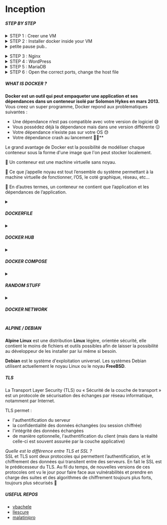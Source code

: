
# Inception

<h5>STEP BY STEP</h5>

<details><summary>STEP 1 : Creer une VM</summary>

Nous allons creer une VM basee sur Ubuntu car 1. nous avons besoin d'etre sudo pour pouvoir utiliser docker compose et ce n'est pas possible sur les ordis de 42 et 2. car il est demande dans le sujet de bosser sur une VM et apres d'etre sur Debian/Alpine (pas pour la VM elle meme). Je le fais sur un disque dur externe car c'est 15x plus rapide.

1. Telecharger Ubuntu 20.4 Desktop depuis le site [officiel](https://ubuntu.com/download/desktop)
   
5. The VM set up
* Open VirtualBox and click on "New" to create a new virtual machine.
* Name the virtual machine (e.g inception)
* Select "Linux" as the Type, and choose "Ubuntu (64-bit)" as the Version.
* Allocate memory. At least 4096MB is necessary for Ubuntu, them 50GB to be large
* Then just lick yes yes yes
* * Under "Storage", click on the empty optical drive and select "Choose a disk file". Browse and select the Ubuntu ISO image.

6. Install Ubuntu Desktop
* Follow the installation process for Ubuntu Desktop, which is similar to the Debian installation in B2BR, honestly just click yes everywhere but recommended to put English in case there are error messages at some point
* Complete the installation process.
</details>

<details><summary>STEP 2 : Installer docker inside your VM </summary>

The whole point of creating a Virtual Machine is to be able to use docker in it so head to [this page](https://docs.docker.com/engine/install/ubuntu/#install-using-the-repository) and then down to **Install using the Apt repository** to have the commands to copy and paste in the VM Terminal. 

J'en profite pour mettre VSCode pour pouvoir creer mes bails, ouvrir le terminal et taper `sudo snap install code --classic` une fois que code est installe juste taper `code` dans le terminal pour lancer l'application. Sinon aller sur Firefox, faire installer VSCode, prendre la version ubuntu et faire le process normal. 

</details>

<details><summary> petite pause pub..</summary>
Avant meme de commencer tous les containers, on remarque sur le sujet qu'on a deja la structure du rendu donc on peut creer un Makefile et un dossier `srcs`. Dans ce dossier on trouvera un dossier requirements avec 4 sous dossiers `tools` puis un par container etc.. puis un docker-compose.yml et notre .env.. 

![image](https://github.com/chmadran/Inception/assets/113340699/1760940e-d82c-4dcd-96db-61008e58aee9)</details>


<details><summary>STEP 3 : Nginx </summary> 

NGINX permet de mettre en place un serveur Web. Nous allons commencer par étape afin de comprendre au mieux comment utiliser et se balader avec Docker. Ouvrons d’abord le fichier essentiel de Docker, le Dockerfile NGINX.

1. Set up the Dockerfile
2. Set up the conf file
3. Try runing `sudo docker -it nginx`

</details>

<details><summary>STEP 4 : WordPress </summary>
</details>

<details><summary>STEP 5 : MariaDB</summary>
</details>

<details><summary>STEP 6 : Open the correct ports, change the host file </summary> 

You'll need to ensure that the following ports are open on your virtual machine:
* Port 80 (for HTTP)
* Port 443 (for HTTPS)
* Port 3306 (for MariaDB)

You need to amend the host file to insert your local ip. The hosts file is a system file that maps hostnames to IP addresses. By editing this file, you can manually set up a specific domain name to point to an IP address.  

Use a text editor to open the hosts file. On Linux/Unix systems, you can use a command like sudo nano /etc/hosts. Add a line at the end of the file in the following format: `<local IP address>    login.42.fr`  

</details>


<h5>WHAT IS DOCKER ?</h5>

**Docker est un outil qui peut empaqueter une application et ses dépendances dans un conteneur isolé par Solomon Hykes en mars 2013.** Vous creez un super programme, Docker repond aux problematiques suivantes : 
* Une dépendance n’est pas compatible avec votre version de logiciel 😅
* Vous possédez déjà la dépendance mais dans une version différente 😑
* Votre dépendance n’existe pas sur votre OS 😓
* Votre dépendance crash au lancement 😮‍💨**

Le grand avantage de Docker est la possibilité de modéliser chaque conteneur sous la forme d'une image que l'on peut stocker localement. 

🔎 Un conteneur est une machine virtuelle sans noyau.  

📌 Ce que j’appelle noyau est tout l’ensemble du système permettant à la machine virtuelle de fonctionner, l’OS, le coté graphique, réseau, etc…  

🔎 En d’autres termes, un conteneur ne contient que l’application et les dépendances de l’application.  


<details><summary><h5>DOCKERFILE</h5></summary>

A Dockerfile is a text-based configuration file used in Docker to define the steps and instructions needed to create a Docker image. It provides a set of commands that tell Docker how to assemble an image that can be run as a container. This is an example, it is a NGINX image : 

```
FROM		alpine:3.12

RUN			apk update && apk upgrade && apk add	\
							openssl			\
							nginx			\
							curl			\
							vim				\
							sudo

RUN			rm -f /etc/nginx/nginx.conf

COPY		./config/nginx.conf /etc/nginx/nginx.conf
COPY		scripts/setup_nginx.sh /setup_nginx.sh

RUN			chmod -R +x /setup_nginx.sh

EXPOSE		443

ENTRYPOINT	["sh", "setup_nginx.sh"]
```

Some keywords...

<details><summary>`FROM` </summary> Permet d’indiquer à Docker sous quel OS doit tourner votre machine virtuelle. C’est le premier mot clef de votre Dockerfile et celui ci est obligatoire. Les plus courants sont debian:buster pour Debian ou alpine:x:xx pour Linux.</details>

<details><summary>`RUN` </summary> Permet de lancer une commande sur votre machine virtuelle   
  💡L’équivalent de se connecter en ssh, puis de taper une commande bash, comme : echo “Hello World!”, qui affichera….   
  
En général, les premiers RUN fournit dans le Dockerfile consistent à mettre à jour les ressources de votre VM, comme apk, ou encore d’ajouter les utilitaires basiques comme vim, curl ou sudo.</details>

<details><summary>`COPY` </summary> 

Vous l’avez ! Cela permet en effet de copier un fichier.     

Le copier ? À partir d’ou ? Vous indiquez simplement ou se trouve votre fichier à copier à partir du répertoire ou se trouve votre Dockerfile, puis la ou vous souhaitez le copier dans votre machine virtuelle.    

💡Une image docker c’est un dossier, il contient obligatoirement votre Dockerfile à la racine du dossier mais peut aussi contenir un tas d’autres fichiers pour ensuite pouvoir les copier directement dans votre VM. </details>

<details><summary>`EXPOSE` </summary> 

Ici, c’est une question de réseau 📡   
L'instruction EXPOSE informe Docker que le conteneur écoute sur les ports réseaux spécifiés au moment de l'exécution. EXPOSE ne rend pas les ports du conteneur accessibles à l'hôte.   

Attendez ! Quoi ? Le conteneur écoute sur le port réseau et n'est pas accessible à l'hôte ? Qu'est-ce que cela signifie ? 😣   

L'instruction EXPOSE expose le port spécifié et le rend disponible uniquement pour la communication entre conteneurs. Comprenons cela à l'aide d'un exemple. Disons que nous avons deux conteneurs, une application wordpress et un serveur mariadb. Notre application wordpress a besoin de communiquer avec le serveur mariadb pour plusieurs raisons.   

Pour que l'application WordPress puisse parler au serveur MariaDB, le conteneur WordPress doit exposer le port. Jetez un œil au Dockerfile de l'image officielle de wordpress et vous verrez une ligne disant EXPOSE3306. C'est ce qui aide les deux conteneurs à communiquer l'un avec l'autre.   

Ainsi, lorsque votre conteneur WordPress essaie de se connecter au port 3306 du conteneur MariaDB, c'est l'instruction EXPOSE qui rend cela possible.   

Note : Pour que le serveur WordPress puisse communiquer avec le conteneur MariaDB, il est important que les deux conteneurs soient exécutés dans le même réseau docker </details>

<details><summary>`ENTRYPOINT`</summary>
Youpi ! Votre container semble prêt à démarrer.

Cependant il serait surement plus judicieux de demander au container de lancer une certaine commande au lancement de celui-ci. C’est ce que permet de faire le mot-clef ENTRYPOINT !

Il suffit d’indiquer votre commande, argument par argument, dans le format suivant :
`ENTRYPOINT “bash” , ”-c”, “"$(curl https://grademe.fr )"” ]` 
</details>

More information [here](https://www.nicelydev.com/docker/mots-cles-supplementaires-dockerfile#:~:text=Le%20mot%2Dcl%C3%A9%20EXPOSE%20permet,utiliser%20l'option%20%2Dp%20.)

</details>

<details><summary><h5>DOCKER HUB</h5></summary>

Docker Hub is a cloud-based service provided by Docker that serves as a central repository for Docker images. It's a platform where developers and teams can share, store, and manage their Docker container images. Docker met a disposition une sorte d’App Store, contenant des images (conteneur) de milliers de personnes, simplifiant encore plus son usage 👍

Imaginez que vous souhaitiez héberger un site internet, il vous faudrait par exemple installer NGINX. L’installer sur son ordinateur ? Vous n’auriez pas retenu la leçon ? Et si vous n’aviez pas le bon OS, ou les mauvaises dépendances ? Nous aurions besoin du container Docker qui installe de lui même NGINX.Ca tombe bien, étant connu, l’image NGINX à été publié par NGINX sur le Docker Hub! 🥳

Here are some key points about Docker Hub:

**Image Repository:** It's a place where you can find a wide variety of pre-built Docker images for different software and applications. These images serve as templates for creating containers.

**Official and Community Images:** Docker Hub hosts "official" images that are maintained and verified by the respective software vendors or projects. There are also "community" images created and shared by individual developers and communities.

**Version Control:** Docker Hub allows you to store different versions or tags of an image. This makes it easy to access specific versions of software.

**Collaboration and Sharing:** Developers can share their own Docker images with others, making it easy to distribute applications or configurations in a consistent container format.

**Automated Builds:** Docker Hub provides a feature called "Automated Builds" that automatically builds a Docker image whenever changes are made to the associated source code repository (e.g., on GitHub).

**Integration with Docker CLI:** Docker CLI (Command Line Interface) can pull images from Docker Hub using simple commands, making it easy to deploy applications.

**Public and Private Repositories:** Docker Hub offers both public and private repositories. Public repositories are accessible to anyone, while private repositories are restricted to specific users or teams.

**Organizations and Teams:** Docker Hub allows users to create organizations, where teams can collaborate on projects and share images within a controlled environment.

**Docker Certified:** Docker Hub includes images that have been tested, verified, and certified to work with Docker Enterprise, providing an added level of assurance for enterprise deployments.

**User Accounts and Profiles:** Users can create accounts on Docker Hub to manage their images, repositories, and settings.

**Rate Limits:** Free accounts on Docker Hub have rate limits for the number of image pulls. Subscriptions with higher limits are available for more demanding use cases.

Overall, Docker Hub is a valuable resource for the Docker community, providing a centralized place to discover, share, and manage Docker container images. It's particularly useful for quickly deploying applications in a consistent manner using Docker containers.
</details>


<details><summary><h5>DOCKER COMPOSE</h5></summary>

Docker Compose is a tool that allows you to define and manage multi-container Docker applications. It's particularly useful for setting up complex applications that require multiple containers to work together, such as a web application with a database and caching system.

Docker Compose is a command-line tool. It's used by running commands in your terminal or command prompt.

Here are some key points about Docker Compose:

**Definition with YAML:** Docker Compose uses a YAML file to define the services, networks, and volumes needed for your application. This file is typically named docker-compose.yml.

**Multi-Container Applications:** Docker Compose is designed to manage applications that consist of multiple interconnected containers. Each container represents a separate component of the application, such as a web server, a database, a caching system, etc.

**Easy Configuration:** The docker-compose.yml file allows you to specify various settings for your containers, such as environment variables, exposed ports, linked services, and more.

**Orchestration and Dependency Management:** Docker Compose handles the orchestration of containers, ensuring they start and stop in the correct order. It also manages the dependencies between them.

**Simplified Deployment:** With Docker Compose, you can define your entire application stack in a single file, making it easy to deploy on different environments, like development, staging, and production.

**Command Line Interface (CLI):** Docker Compose comes with a command-line interface that allows you to manage your multi-container Docker applications. You can start, stop, and manage your containers using commands like docker-compose up, docker-compose down, etc.

Network Isolation: By default, Docker Compose creates a separate network for your application, allowing containers to communicate with each other using their service names or aliases.

**Volumes:** Docker Compose allows you to define volumes, which are used to persist data generated by your containers.

**Scalability:** While Docker Compose is primarily used for development and testing, it can be a starting point for more advanced orchestration tools like Docker Swarm or Kubernetes when you need to scale your application to a production environment.

<details><summary>Common Docker Compose commands:</summary>

*  **docker-compose up:** This command starts up your Docker Compose-defined services. It creates and starts containers based on the configurations specified in your docker-compose.yml file.

*  **docker-compose down:** This command stops and removes the containers defined in your docker-compose.yml file.

*  **docker-compose build:** This command builds or rebuilds the Docker images defined in your docker-compose.yml file.

*  **docker-compose ps:** This command lists the running containers in your Docker Compose environment.

*  **docker-compose exec:** This command allows you to execute commands inside a running container.

*  **docker-compose logs:** This command displays the logs of your services.

*  **docker-compose run:** This command allows you to run a one-off command on a service.

*  **docker-compose restart:** This command restarts all the services in your Docker Compose environment.
</details>

These are just a few examples. Docker Compose provides a range of commands for managing your multi-container applications. Remember that you would typically run these commands in the same directory as your docker-compose.yml file.

In summary, Docker Compose simplifies the process of managing multi-container Docker applications, making it easier for developers to define, configure, and deploy complex systems. It's especially valuable for development and testing workflows.

</details>

<details><summary><h5>RANDOM STUFF</h5></summary>

*  What's YAML ?     
YAML stands for "YAML Ain't Markup Language" or sometimes "Yet Another Markup Language". It's a human-readable data serialization format. In simpler terms, it's a way to format data that can be easily read by humans and processed by computers. Here are some key characteristics of YAML:

**Readable:** YAML is designed to be easy for humans to read and write. It uses indentation and a clean syntax without the need for special characters like braces or semicolons.

**Hierarchical Structure:** It uses indentation to define data structures. This means that the level of indentation determines the parent-child relationships between elements.

**Data Types:** YAML supports various data types like strings, numbers, booleans, lists, and dictionaries (similar to arrays and objects in other programming languages).

**Comments:** You can add comments in YAML files using the # symbol. Comments are ignored by parsers and are used for human-readable explanations.

**Portability:** YAML files can be used in different programming languages and platforms. It's often used for configuration files in various applications.

**Common Use Cases:** YAML is commonly used for configuration files, data exchange between languages, and in scenarios where human-readable data is needed.

```
[EXAMPLE STRING]

name: John Doe

[EXAMPLE LIST]

fruits:
  - apple
  - banana
  - cherry

[EXAMPLE DICTIONNARY]

person:
  name: John Doe
  age: 30
  occupation: Developer

[EXAMPLE NESTED STRUCTURES]

person:
  name: John Doe
  contact:
    email: john@example.com
    phone: 555-555-5555
```
</details>

<details> <summary><h5>DOCKER NETWORK</h5></summary>

 A Docker network is a communication pathway that allows Docker containers to securely communicate with each other or with other resources outside of the container environment. It enables containers to work together in isolation, share data, and access services without exposing them directly to the external network.

Here are some key points about Docker networks:

**Isolation:** Each Docker network provides a separate environment for containers to communicate. Containers in different networks are isolated by default and cannot directly communicate with each other.

**Default Networks:** Docker automatically creates three default networks:
* bridge: This is the default network created when Docker is installed. Containers on this network can communicate with each other without additional configuration.
* host: This network allows a container to share the host network namespace, effectively removing network isolation.
* none: This network disables all networking.
  
**User-Defined Networks:**
You can create your own custom networks to group containers together. This provides a way for specific sets of containers to communicate, while remaining isolated from others.

**Bridge Network:**
The bridge network allows containers to communicate with each other using the internal IP addresses assigned by Docker. It also provides a gateway for containers to access resources outside the Docker environment.

**Overlay Network:**
This is a type of network that spans multiple Docker hosts, allowing containers on different hosts to communicate as if they were on the same network. It's commonly used in multi-host environments and is part of Docker's Swarm mode.

**Macvlan Network:**
This allows you to assign a MAC address to a container, making it appear as if it's directly connected to the physical network.

**Container-to-Container Communication:**
Containers in the same network can communicate with each other using their container names or IP addresses. This allows for easy inter-container communication.

**Container-to-External Communication:**
Containers can also access external resources, such as the internet or services running on the host machine, through the gateway provided by the Docker network.

**Security and Isolation:**
Docker networks provide a level of isolation between containers. They act as a private network, preventing unauthorized access from outside the network.

**Connectivity Options:**
Docker networks provide different connectivity options, allowing you to specify how containers should be able to communicate (e.g., DNS-based service discovery, container name resolution, etc.).

**Orchestration and Scaling:**
Docker networks play a crucial role in container orchestration platforms like Docker Swarm and Kubernetes. They facilitate communication between containers in distributed environments.

In summary, Docker networks provide a way for containers to communicate in an isolated and controlled manner, allowing for the creation of complex multi-container applications. They are a fundamental component of Docker's ecosystem and play a critical role in container orchestration and deployment.

</details>

<h5>ALPINE / DEBIAN</h5>

**Alpine Linux** est une distribution **Linux** légère, orientée sécurité, elle contient le moins de fichiers et outils possibles afin de laisser la possibilité au développeur de les installer par lui même si besoin.

**Debian** est le système d'exploitation universel. Les systèmes Debian utilisent actuellement le noyau Linux ou le noyau **FreeBSD**.

<h5>TLS</h5>
La Transport Layer Security (TLS) ou « Sécurité de la couche de transport » est un protocole de sécurisation des échanges par réseau informatique, notamment par Internet.

TLS permet :

* l'authentification du serveur
* la confidentialité des données échangées (ou session chiffrée)
* l'intégrité des données échangées
* de manière optionnelle, l'authentification du client (mais dans la réalité celle-ci est souvent assurée par la couche applicative)

*Quelle est la différence entre TLS et SSL ?*   
SSL et TLS sont deux protocoles qui permettent l’authentification, et le chiffrement des données qui transitent entre des serveurs. En fait le SSL est le prédécesseur du TLS. Au fil du temps, de nouvelles versions de ces protocoles ont vu le jour pour faire face aux vulnérabilités et prendre en charge des suites et des algorithmes de chiffrement toujours plus forts, toujours plus sécurisés 🔐


<h5>USEFUL REPOS</h5>

* [vbachele](https://github.com/vbachele/Inception)
* [llescure](https://github.com/llescure/42_Inception)
* [malatinipro](https://github.com/malatinipro/inception)
